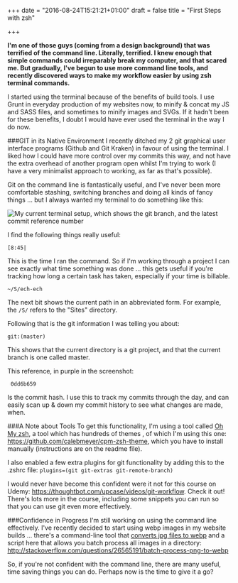 +++
date = "2016-08-24T15:21:21+01:00"
draft = false
title = "First Steps with zsh"

+++

**I'm one of those guys (coming from a design background) that was terrified of the command line. Literally, terrified. I knew enough that simple commands could irreparably break my computer, and that scared me. But gradually, I've begun to use more command line tools, and recently discovered ways to make my workflow easier by using zsh terminal commands.**

I started using the terminal because of the benefits of build tools. I use Grunt in everyday production of my websites now, to minify & concat my JS and SASS files, and sometimes to minify images and SVGs. If it hadn't been for these benefits, I doubt I would have ever used the terminal in the way I do now.

###GIT in its Native Environment
I recently ditched my 2 git graphical user interface programs (Github and Git Kraken) in favour of using the terminal. I liked how I could have more control over my commits this way, and not have the extra overhead of another program open whilst I'm trying to work (I have a very minimalist approach to working, as far as that's possible).

Git on the command line is fantastically useful, and I've never been more comfortable stashing, switching branches and doing all kinds of fancy things ... but I always wanted my terminal to do something like this:

![My current terminal setup, which shows the git branch, and the latest commit reference number](/perch/resources/screen-shot-2016-08-24-at-08.45.08.png)

I find the following things really useful:

`[8:45|`

This is the time I ran the command. So if I'm working through a project I can see exactly what time something was done ... this gets useful if you're tracking how long a certain task has taken, especially if your time is billable.

`~/S/ech-ech`

The next bit shows the current path in an abbreviated form. For example, the `/S/` refers to the "Sites" directory.

Following that is the git information I was telling you about:

`git:(master)`

This shows that the current directory is a git project, and that the current branch is one called master.

This reference, in purple in the screenshot:

` 0dd6b659`

Is the commit hash. I use this to track my commits through the day, and can easily scan up & down my commit history to see what changes are made, when.

###A Note about Tools
To get this functionality, I'm using a tool called [Oh My zsh](http://ohmyz.sh "Oh My ZSH website"), a tool which has hundreds of themes  , of which I'm using this one: https://github.com/calebmeyer/cpm-zsh-theme, which you have to install manually (instructions are on the readme file).

I also enabled a few extra plugins for git functionality by adding this to the .zshrc file: `plugins=(git git-extras git-remote-branch)`

I would never have become this confident were it not for this course on Udemy: https://thoughtbot.com/upcase/videos/git-workflow. Check it out! There's lots more in the course, including some snippets you can run so that you can use git even more effectively.

###Confidence in Progress
I'm still working on using the command line effectively. I've recently decided to start using webp images in my website builds ... there's a command-line tool that [converts jpg files to webp](https://developers.google.com/speed/webp/docs/cwebp "webp processor command line tool from Google") and a script here that allows you batch process all images in a directory: http://stackoverflow.com/questions/26565191/batch-process-png-to-webp

So, if you're not confident with the command line, there are many useful, time saving things you can do. Perhaps now is the time to give it a go?
